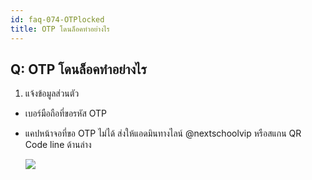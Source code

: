 ```yaml
---
id: faq-074-OTPlocked
title: OTP โดนล็อคทำอย่างไร
---
```


## Q: OTP โดนล็อคทำอย่างไร

1. แจ้งข้อมูลส่วนตัว

 * เบอร์มือถือที่ขอรหัส OTP

 * แคปหน้าจอที่ขอ OTP ไม่ได้ ส่งให้แอดมินทางไลน์ @nextschoolvip หรือสแกน QR Code line ด้านล่าง

     ![](/img/manual/faq/74-1.jpg)